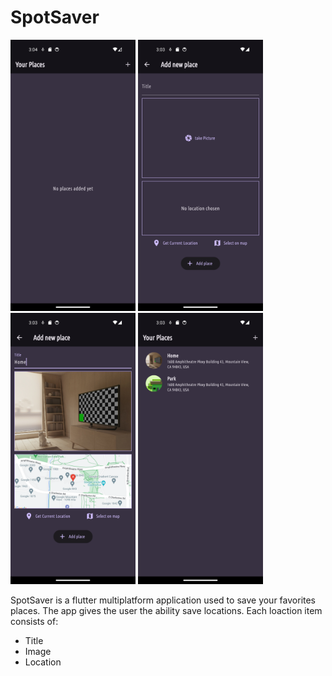 # SpotSaver

<img src= "screenshots/mainPage.png" width="200">   <img src= "screenshots/addItem.png" width="200">   <img src= "screenshots/locationExample.png" width="200">   <img src= "screenshots/locationsList.png" width="200">

SpotSaver is a flutter multiplatform application used to save your favorites places. The app
gives the user the ability save locations. Each loaction item consists of:

- Title
- Image
- Location
